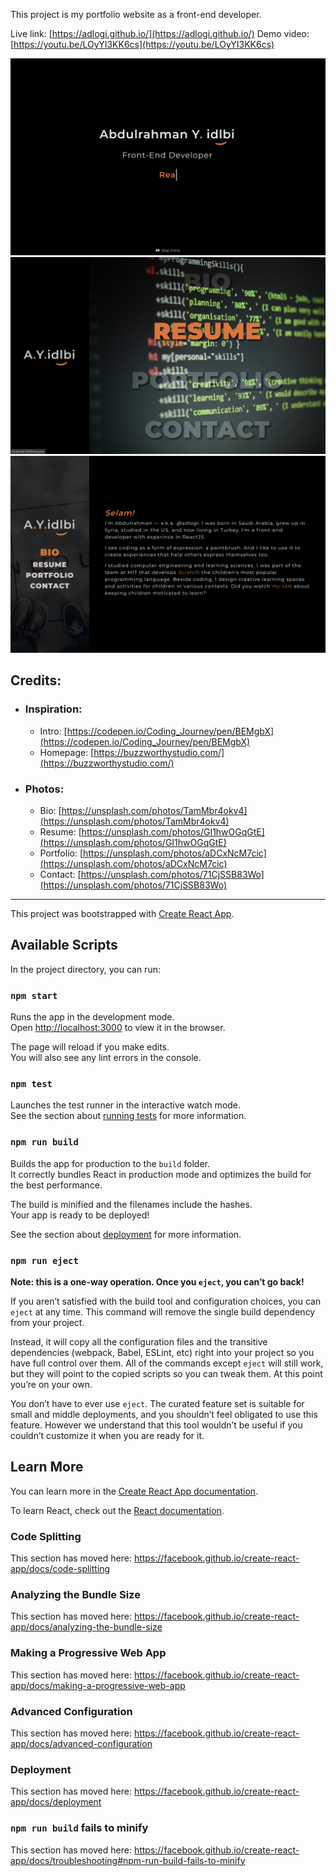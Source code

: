 This project is my portfolio website as a front-end developer.

Live link: [https://adlogi.github.io/](https://adlogi.github.io/)
Demo video: [https://youtu.be/LOyYI3KK6cs](https://youtu.be/LOyYI3KK6cs)

![Screenshot of Intro](./src/media/screenshot-1.png)
![Screenshot of Homepage](./src/media/screenshot-2.png)
![Screenshot of Bio](./src/media/screenshot-3.png)

## Credits:
* ### Inspiration:
  - Intro: [https://codepen.io/Coding_Journey/pen/BEMgbX](https://codepen.io/Coding_Journey/pen/BEMgbX)
  - Homepage: [https://buzzworthystudio.com/](https://buzzworthystudio.com/)
* ### Photos:
  - Bio: [https://unsplash.com/photos/TamMbr4okv4](https://unsplash.com/photos/TamMbr4okv4)
  - Resume: [https://unsplash.com/photos/GI1hwOGqGtE](https://unsplash.com/photos/GI1hwOGqGtE)
  - Portfolio: [https://unsplash.com/photos/aDCxNcM7cic](https://unsplash.com/photos/aDCxNcM7cic)
  - Contact: [https://unsplash.com/photos/71CjSSB83Wo](https://unsplash.com/photos/71CjSSB83Wo)

---

This project was bootstrapped with [Create React App](https://github.com/facebook/create-react-app).

## Available Scripts

In the project directory, you can run:

### `npm start`

Runs the app in the development mode.<br />
Open [http://localhost:3000](http://localhost:3000) to view it in the browser.

The page will reload if you make edits.<br />
You will also see any lint errors in the console.

### `npm test`

Launches the test runner in the interactive watch mode.<br />
See the section about [running tests](https://facebook.github.io/create-react-app/docs/running-tests) for more information.

### `npm run build`

Builds the app for production to the `build` folder.<br />
It correctly bundles React in production mode and optimizes the build for the best performance.

The build is minified and the filenames include the hashes.<br />
Your app is ready to be deployed!

See the section about [deployment](https://facebook.github.io/create-react-app/docs/deployment) for more information.

### `npm run eject`

**Note: this is a one-way operation. Once you `eject`, you can’t go back!**

If you aren’t satisfied with the build tool and configuration choices, you can `eject` at any time. This command will remove the single build dependency from your project.

Instead, it will copy all the configuration files and the transitive dependencies (webpack, Babel, ESLint, etc) right into your project so you have full control over them. All of the commands except `eject` will still work, but they will point to the copied scripts so you can tweak them. At this point you’re on your own.

You don’t have to ever use `eject`. The curated feature set is suitable for small and middle deployments, and you shouldn’t feel obligated to use this feature. However we understand that this tool wouldn’t be useful if you couldn’t customize it when you are ready for it.

## Learn More

You can learn more in the [Create React App documentation](https://facebook.github.io/create-react-app/docs/getting-started).

To learn React, check out the [React documentation](https://reactjs.org/).

### Code Splitting

This section has moved here: https://facebook.github.io/create-react-app/docs/code-splitting

### Analyzing the Bundle Size

This section has moved here: https://facebook.github.io/create-react-app/docs/analyzing-the-bundle-size

### Making a Progressive Web App

This section has moved here: https://facebook.github.io/create-react-app/docs/making-a-progressive-web-app

### Advanced Configuration

This section has moved here: https://facebook.github.io/create-react-app/docs/advanced-configuration

### Deployment

This section has moved here: https://facebook.github.io/create-react-app/docs/deployment

### `npm run build` fails to minify

This section has moved here: https://facebook.github.io/create-react-app/docs/troubleshooting#npm-run-build-fails-to-minify
